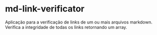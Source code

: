 # md-link-verificator
Aplicação para a verificação de links de um ou mais arquivos markdown. Verifica a integridade de todas os links retornando um array.
